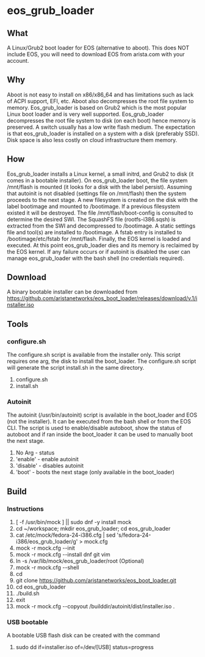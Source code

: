 # eos_grub_loader

## What
A Linux/Grub2 boot loader for EOS (alternative to aboot). This does NOT include EOS, you will need to download EOS from arista.com with your account.

## Why
Aboot is not easy to install on x86/x86_64 and has limitations such as lack of ACPI support, EFI, etc. Aboot also decompresses the root file system to memory. Eos_grub_loader is based on Grub2 which is the most popular Linux boot loader and is very well supported. Eos_grub_loader decompresses the root file system to disk (on each boot) hence memory is preserved. A switch usually has a low write flash medium. The expectation is that eos_grub_loader is installed on a system with a disk (preferably SSD). Disk space is also less costly on cloud infrastructure them memory. 

## How
Eos_grub_loader installs a Linux kernel, a small initrd, and Grub2 to disk (it comes in a bootable installer). On eos_grub_loader boot, the file system /mnt/flash is mounted (it looks for a disk with the label persist). Assuming that autoinit is not disabled (settings file on /mnt/flash) then the system proceeds to the next stage. A new filesystem is created on the disk with the label bootimage and mounted to /bootimage. If a previous filesystem existed it will be destroyed. The file /mnt/flash/boot-config is consulted to determine the desired SWI. The SquashFS file (rootfs-i386.sqsh) is extracted from the SWI and decompressed to /bootimage. A static settings file and tool(s) are installed to /bootimage. A fstab entry is installed to /bootimage/etc/fstab for /mnt/flash. Finally, the EOS kernel is loaded and executed. At this point eos_grub_loader dies and its memory is reclaimed by the EOS kernel. If any failure occurs or if autoinit is disabled the user can manage eos_grub_loader with the bash shell (no credentials required).

## Download
A binary bootable installer can be downloaded from https://github.com/aristanetworks/eos_boot_loader/releases/download/v.1/installer.iso

## Tools
### configure.sh
The configure.sh script is available from the installer only. This script requires one arg, the disk to install the boot_loader. The configure.sh script will generate the script install.sh in the same directory.

1. configure.sh
2. install.sh

### Autoinit
The autoinit (/usr/bin/autoinit) script is available in the boot_loader and EOS (not the installer). It can be executed from the bash shell or from the EOS CLI. The script is used to enable/disable autoboot, show the status of autoboot and if ran inside the boot_loader it can be used to manually boot the next stage.

1. No Arg    - status
2. 'enable'  - enable autoinit
3. 'disable' - disables autoinit
4. 'boot' - boots the next stage (only available in the boot_loader)

## Build
### Instructions
1. [ -f /usr/bin/mock ] || sudo dnf -y install mock
2. cd ~/workspace; mkdir eos_grub_loader; cd eos_grub_loader
3. cat /etc/mock/fedora-24-i386.cfg | sed 's/fedora-24-i386/eos_grub_loader/g' > mock.cfg
4. mock -r mock.cfg --init
5. mock -r mock.cfg --install dnf git vim
6. ln -s /var/lib/mock/eos_grub_loader/root (Optional)
7. mock -r mock.cfg --shell
8. cd
9. git clone https://github.com/aristanetworks/eos_boot_loader.git
10. cd eos_grub_loader
11. ./build.sh
12. exit
13. mock -r mock.cfg --copyout /builddir/autoinit/dist/installer.iso .

### USB bootable
A bootable USB flash disk can be created with the command

1. sudo dd if=installer.iso of=/dev/[USB] status=progress
